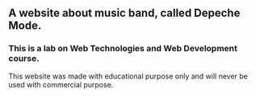 ## A website about music band, called Depeche Mode.
### This is a lab on Web Technologies and Web Development course.

This website was made with educational purpose only and will never be used with commercial purpose.
